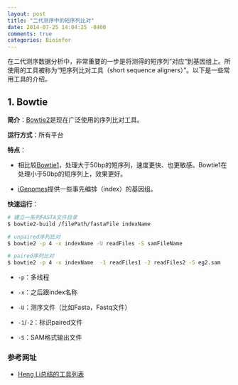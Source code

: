```yaml
---
layout: post
title: "二代测序中的短序列比对"
date: 2014-07-25 14:04:25 -0400
comments: true
categories: Bioinfor
---
```


在二代测序数据分析中，非常重要的一步是将测得的短序列“对应”到基因组上。所使用的工具被称为“短序列比对工具（short sequence aligners）”。以下是一些常用工具的介绍。

## 1. Bowtie ##

**简介**：[Bowtie2](http://bowtie-bio.sourceforge.net/)是现在广泛使用的序列比对工具。

**运行方式**：所有平台

**特点**：

* 相比较[Bowtie1](http://bowtie-bio.sourceforge.net/index.shtml)，处理大于50bp的短序列，速度更快、也更敏感。Bowtie1在处理小于50bp的短序列上，效果更好。

* [iGenomes](http://support.illumina.com/sequencing/sequencing_software/igenome.ilmn)提供一些事先编排（index）的基因组。
<!--more-->

**快速运行**：

~~~ bash
# 建立一系列FASTA文件目录
$ bowtie2-build /filePath/fastaFile indexName

# unpaired序列比对
$ bowtie2 -p 4 -x indexName -U readFiles -S samFileName

# paired序列比对
$ bowtie2 -p 4 -x indexName  -1 readFiles1 -2 readFiles2 -S eg2.sam
~~~

* `-p`：多线程

* `-x`：之后跟index名称

* `-U`：测序文件（比如Fasta，Fastq文件）

* `-1`/`-2`：标识paired文件

* `-S`：SAM格式输出文件




### 参考网址 ###

* [Heng Li总结的工具列表](http://lh3lh3.users.sourceforge.net/NGSalign.shtml)


